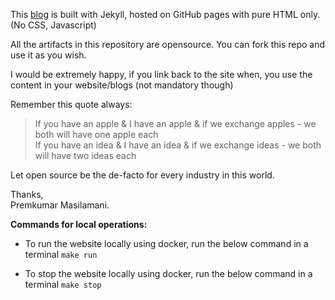 This [blog](http://blog.smileprem.com) is built with Jekyll, hosted on GitHub pages with pure HTML only. (No CSS, Javascript)     

All the artifacts in this repository are opensource. You can fork this repo and use it as you wish.  

I would be extremely happy, if you link back to the site when, you use the content in your website/blogs (not mandatory though)  

Remember this quote always:  

> If you have an apple & I have an apple & if we exchange apples - we both will have one apple each  
  If you have an idea & I have an idea & if we exchange ideas - we both will have two ideas each  

Let open source be the de-facto for every industry in this world.  

Thanks,  
Premkumar Masilamani.

**Commands for local operations:** 

- To run the website locally using docker, run the below command in a terminal
`make run`

- To stop the website locally using docker, run the below command in a terminal
`make stop`
